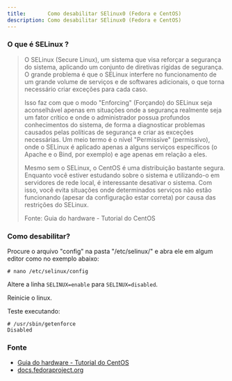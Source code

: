 ```yaml
---
title:       Como desabilitar SElinux0 (Fedora e CentOS)
description: Como desabilitar SElinux0 (Fedora e CentOS)
---
```



### O que é SELinux ?

> O SELinux (Secure Linux), um sistema que visa reforçar a segurança do sistema, aplicando um conjunto de diretivas 
> rígidas de segurança. O grande problema é que o SELinux interfere no funcionamento de um grande volume de serviços e de 
> softwares adicionais, o que torna necessário criar exceções para cada caso.
> 
> Isso faz com que o modo "Enforcing" (Forçando) do SELinux seja aconselhável apenas em situações onde a segurança 
> realmente seja um fator crítico e onde o administrador possua profundos conhecimentos do sistema, de forma a 
> diagnosticar problemas causados pelas políticas de segurança e criar as exceções necessárias. Um meio termo é o nível 
> "Permissive" (permissivo), onde o SELinux é aplicado apenas a alguns serviços específicos (o Apache e o Bind, por 
> exemplo) e age apenas em relação a eles.
> 
> Mesmo sem o SELinux, o CentOS é uma distribuição bastante segura. Enquanto você estiver estudando sobre o sistema e 
> utilizando-o em servidores de rede local, é interessante desativar o sistema. Com isso, você evita situações onde 
> determinados serviços não estão funcionando (apesar da configuração estar correta) por causa das restrições do SELinux.
> 
> Fonte: Guia do hardware - Tutorial do CentOS


### Como desabilitar?

Procure o arquivo "config" na pasta "/etc/selinux/" e abra ele em algum editor como no exemplo abaixo:

	# nano /etc/selinux/config

Altere a linha `SELINUX=enable` para `SELINUX=disabled`.

Reinicie o linux.

Teste executando:

	# /usr/sbin/getenforce
	Disabled


### Fonte

- [Guia do hardware - Tutorial do CentOS](http://www.hardware.com.br/tutoriais/centos/pagina2.html "link-externo")
- [docs.fedoraproject.org](http://docs.fedoraproject.org/en-US/Fedora/13/html/Security-Enhanced_Linux/sect-Security-Enhanced_Linux-Working_with_SELinux-Enabling_and_Disabling_SELinux.html "link-externo")

